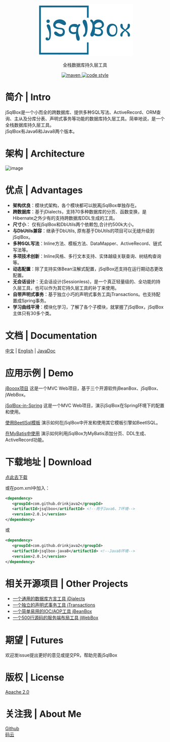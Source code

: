 ﻿<p align="center">
  <a href="https://github.com/drinkjava2/jSqlBox">
   <img alt="jsqlbox-logo" src="jsqlbox-logo.png">
  </a>
</p>

<p align="center">
  全栈数据库持久层工具
</p>

<p align="center">
  <a href="http://search.maven.org/#search%7Cga%7C1%7Cg%3A%22com.github.drinkjava2%22%20AND%20a%3A%22jsqlbox%22">
    <img alt="maven" src="https://img.shields.io/maven-central/v/com.github.drinkjava2/jsqlbox.svg?style=flat-square">
  </a>

  <a href="https://www.apache.org/licenses/LICENSE-2.0">
    <img alt="code style" src="https://img.shields.io/badge/license-Apache%202-4EB1BA.svg?style=flat-square">
  </a>
</p>

# 简介 | Intro

jSqlBox是一个小而全的跨数据库、提供多种SQL写法、ActiveRecord、ORM查询、主从及分库分表、声明式事务等功能的数据库持久层工具。简单地说，是一个全栈数据库持久层工具。  
jSqlBox有Java6和Java8两个版本。

# 架构 | Architecture  
![image](https://gitee.com/drinkjava2/jSqlBox/raw/master/arch.png)  

# 优点 | Advantages

- **架构优良**：模块式架构，各个模块都可以脱离jSqlBox单独存在。
- **跨数据库**：基于jDialects，支持70多种数据库的分页、函数变换，是Hibernate之外少有的支持跨数据库DDL生成的工具。
- **尺寸小**： 仅有jSqlBox和DbUtils两个依赖包,合计约500k大小。
- **与DbUtils兼容**：继承于DbUtils, 原有基于DbUtils的项目可以无缝升级到jSqlBox。
- **多种SQL写法**：Inline方法、模板方法、DataMapper、ActiveRecord、链式写法等。
- **多项技术创新**：Inline风格、多行文本支持、实体越级关联查询、树结构查询等。
- **动态配置**：除了支持实体Bean注解式配置，jSqlBox还支持在运行期动态更改配置。
- **无会话设计**：无会话设计(Sessionless)，是一个真正轻量级的、全功能的持久层工具，也可以作为其它持久层工具的补丁来使用。
- **自带声明式事务**：基于独立小巧的声明式事务工具jTransactions。也支持配置成Spring事务。
- **学习曲线平滑**：模块化学习，了解了各个子模块，就掌握了jSqlBox，jSqlBox主体只有30多个类。

# 文档 | Documentation

[中文](https://gitee.com/drinkjava2/jSqlBox/wikis/pages)  |  [English](https://github.com/drinkjava2/jSqlBox/wiki) | [JavaDoc](http://search.maven.org/#search%7Cga%7C1%7Ca%3A%22jsqlbox%22)

# 应用示例 | Demo

[jBooox项目](https://gitee.com/drinkjava2/jBooox) 这是一个MVC Web项目，基于三个开源软件jBeanBox、jSqlBox、jWebBox。

[jSqlBox-in-Spring](../../tree/master/demo/jsqlbox-in-spring) 这是一个MVC Web项目，演示jSqlBox在Spring环境下的配置和使用。

[使用BeetlSql模板](../../tree/master/demo/jsqlbox-beetlsql) 演示如何在jSqlBox中开发和使用其它模板引擎如BeetlSQL。

[在MyBatis中使用](https://gitee.com/drinkjava2/jSqlBox/wikis/%E5%9C%A8MyBatis%E4%B8%AD%E4%BD%BF%E7%94%A8?parent=%E7%94%A8%E6%88%B7%E6%89%8B%E5%86%8C%2F%E6%BC%94%E7%A4%BA%E9%A1%B9%E7%9B%AE) 演示如何利用jSqlBox为MyBatis添加分页、DDL生成、ActiveRecord功能。

# 下载地址 | Download

[点此去下载](http://search.maven.org/#search%7Cga%7C1%7Ca%3A%22jsqlbox%22)   

或在pom.xml中加入：

```xml
<dependency>
   <groupId>com.github.drinkjava2</groupId>
   <artifactId>jsqlbox</artifactId> <!--用于Java6、7环境-->
   <version>2.0.1</version>  
</dependency> 
```
或
```xml
<dependency>
   <groupId>com.github.drinkjava2</groupId>
   <artifactId>jsqlbox-java8</artifactId> <!--Java8环境-->
   <version>2.0.1</version>  
</dependency> 
```

# 相关开源项目 | Other Projects

- [一个通用的数据库方言工具 jDialects](https://gitee.com/drinkjava2/jdialects)
- [一个独立的声明式事务工具 jTransactions](https://gitee.com/drinkjava2/jTransactions)
- [一个简单易用的IOC/AOP工具 jBeanBox](https://gitee.com/drinkjava2/jBeanBox)
- [一个500行源码的服务端布局工具 jWebBox](https://gitee.com/drinkjava2/jWebBox)

# 期望 | Futures

欢迎发issue提出更好的意见或提交PR，帮助完善jSqlBox

# 版权 | License

[Apache 2.0](http://www.apache.org/licenses/LICENSE-2.0)

# 关注我 | About Me
[Github](https://github.com/drinkjava2)  
[码云](https://gitee.com/drinkjava2)  

